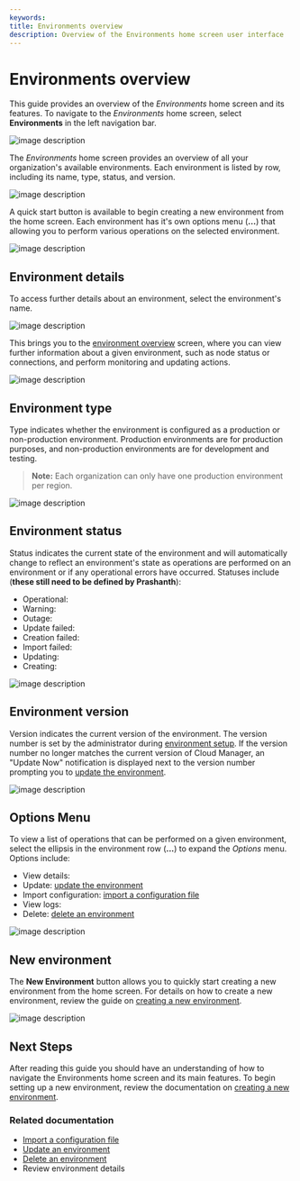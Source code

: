 ```yaml
---
keywords:
title: Environments overview
description: Overview of the Environments home screen user interface
---
```

# Environments overview

This guide provides an overview of the *Environments* home screen and its features. To navigate to the *Environments* home screen, select **Environments** in the left navigation bar.

![image description](environments/environment-overview/images/env-left-nav.png)

The *Environments* home screen provides an overview of all your organization's available environments. Each environment is listed by row, including its name, type, status, and version.

![image description](environments/environment-overview/images/environment-row.png)

A quick start button is available to begin creating a new environment from the home screen. Each environment has it's own options menu (**...**) that allowing you to perform various operations on the selected environment.

![image description](environments/environment-overview/images/newenv-options.png)

## Environment details

To access further details about an environment, select the environment's name. 

![image description](environments/environment-overview/images/env-name.png)

This brings you to the [environment overview](../environment-details/environment-details-ui) screen, where you can view further information about a given environment, such as node status or connections, and perform monitoring and updating actions.

![image description](environments/environment-overview/images/env-details-home.png)
  
## Environment type

Type indicates whether the environment is configured as a production or non-production environment. Production environments are for production purposes, and non-production environments are for development and testing.

> **Note:** Each organization can only have one production environment per region.

![image description](environments/environment-overview/images/env-type.png)

## Environment status

Status indicates the current state of the environment and will automatically change to reflect an environment's state as operations are performed on an environment or if any operational errors have occurred. Statuses include (**these still need to be defined by Prashanth**):

- Operational:
- Warning:
- Outage:
- Update failed:
- Creation failed:
- Import failed:
- Updating:
- Creating:

![image description](environments/environment-overview/images/env-status.png)

## Environment version

Version indicates the current version of the environment. The version number is set by the administrator during [environment setup](create-an-environment.md). If the version number no longer matches the current version of Cloud Manager, an "Update Now" notification is displayed next to the version number prompting you to [update the environment](update-an-environment.md).

![image description](environments/environment-overview/images/env-version.png)

## Options Menu

To view a list of operations that can be performed on a given environment, select the ellipsis in the environment row (**...**) to expand the *Options* menu. Options include:

- View details:
- Update: [update the environment](update-an-environment.md)
- Import configuration: [import a configuration file](import-configuration-file.md)
- View logs:
- Delete: [delete an environment](delete-an-environment.md)

![image description](environments/environment-overview/images/options-expanded.png)

## New environment

The **New Environment** button allows you to quickly start creating a new environment from the home screen. For details on how to create a new environment, review the guide on [creating a new environment](create-an-environment.md).

![image description](environments/environment-overview/images/new-env-button.png)

## Next Steps

After reading this guide you should have an understanding of how to navigate the Environments home screen and its main features. To begin setting up a new environment, review the documentation on [creating a new environment](create-an-environment.md).

### Related documentation

- [Import a configuration file](import-configuration-file.md)
- [Update an environment](update-an-environment.md)
- [Delete an environment](delete-an-environment)
- Review environment details


